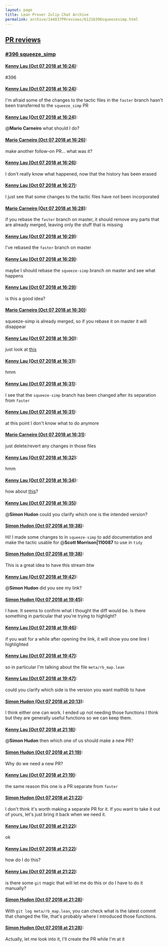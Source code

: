 ```yaml
---
layout: page
title: Lean Prover Zulip Chat Archive 
permalink: archive/144837PRreviews/61216396squeezesimp.html
---
```


## [PR reviews](index.html)
### [#396 squeeze_simp](61216396squeezesimp.html)

#### [Kenny Lau (Oct 07 2018 at 16:24)](https://leanprover.zulipchat.com/#narrow/stream/144837-PR%20reviews/topic/%23396%20squeeze_simp/near/135353930):
#396

#### [Kenny Lau (Oct 07 2018 at 16:24)](https://leanprover.zulipchat.com/#narrow/stream/144837-PR%20reviews/topic/%23396%20squeeze_simp/near/135353970):
I'm afraid some of the changes to the tactic files in the `faster` branch hasn't been transferred to the `squeeze_simp` PR

#### [Kenny Lau (Oct 07 2018 at 16:24)](https://leanprover.zulipchat.com/#narrow/stream/144837-PR%20reviews/topic/%23396%20squeeze_simp/near/135353972):
@**Mario Carneiro** what should I do?

#### [Mario Carneiro (Oct 07 2018 at 16:26)](https://leanprover.zulipchat.com/#narrow/stream/144837-PR%20reviews/topic/%23396%20squeeze_simp/near/135354026):
make another follow-on PR...  what was it?

#### [Kenny Lau (Oct 07 2018 at 16:26)](https://leanprover.zulipchat.com/#narrow/stream/144837-PR%20reviews/topic/%23396%20squeeze_simp/near/135354029):
I don't really know what happened, now that the history has been erased

#### [Kenny Lau (Oct 07 2018 at 16:27)](https://leanprover.zulipchat.com/#narrow/stream/144837-PR%20reviews/topic/%23396%20squeeze_simp/near/135354036):
I just see that some changes to the tactic files have not been incorporated

#### [Mario Carneiro (Oct 07 2018 at 16:28)](https://leanprover.zulipchat.com/#narrow/stream/144837-PR%20reviews/topic/%23396%20squeeze_simp/near/135354083):
if you rebase the `faster` branch on master, it should remove any parts that are already merged, leaving only the stuff that is missing

#### [Kenny Lau (Oct 07 2018 at 16:29)](https://leanprover.zulipchat.com/#narrow/stream/144837-PR%20reviews/topic/%23396%20squeeze_simp/near/135354089):
I've rebased the `faster` branch on master

#### [Kenny Lau (Oct 07 2018 at 16:29)](https://leanprover.zulipchat.com/#narrow/stream/144837-PR%20reviews/topic/%23396%20squeeze_simp/near/135354090):
maybe I should rebase the `squeeze-simp` branch on master and see what happens

#### [Kenny Lau (Oct 07 2018 at 16:29)](https://leanprover.zulipchat.com/#narrow/stream/144837-PR%20reviews/topic/%23396%20squeeze_simp/near/135354091):
is this a good idea?

#### [Mario Carneiro (Oct 07 2018 at 16:30)](https://leanprover.zulipchat.com/#narrow/stream/144837-PR%20reviews/topic/%23396%20squeeze_simp/near/135354137):
squeeze-simp is already merged, so if you rebase it on master it will disappear

#### [Kenny Lau (Oct 07 2018 at 16:30)](https://leanprover.zulipchat.com/#narrow/stream/144837-PR%20reviews/topic/%23396%20squeeze_simp/near/135354144):
just look at [this](https://github.com/leanprover/mathlib/compare/master...leanprover-community:faster#diff-a5e03974850487ddd92200ffaf57f9b2L18)

#### [Kenny Lau (Oct 07 2018 at 16:31)](https://leanprover.zulipchat.com/#narrow/stream/144837-PR%20reviews/topic/%23396%20squeeze_simp/near/135354152):
hmm

#### [Kenny Lau (Oct 07 2018 at 16:31)](https://leanprover.zulipchat.com/#narrow/stream/144837-PR%20reviews/topic/%23396%20squeeze_simp/near/135354153):
I see that the `squeeze-simp` branch has been changed after its separation from `faster`

#### [Kenny Lau (Oct 07 2018 at 16:31)](https://leanprover.zulipchat.com/#narrow/stream/144837-PR%20reviews/topic/%23396%20squeeze_simp/near/135354154):
at this point I don't know what to do anymore

#### [Mario Carneiro (Oct 07 2018 at 16:31)](https://leanprover.zulipchat.com/#narrow/stream/144837-PR%20reviews/topic/%23396%20squeeze_simp/near/135354156):
just delete/revert any changes in those files

#### [Kenny Lau (Oct 07 2018 at 16:32)](https://leanprover.zulipchat.com/#narrow/stream/144837-PR%20reviews/topic/%23396%20squeeze_simp/near/135354201):
hmm

#### [Kenny Lau (Oct 07 2018 at 16:34)](https://leanprover.zulipchat.com/#narrow/stream/144837-PR%20reviews/topic/%23396%20squeeze_simp/near/135354261):
how about [this](https://github.com/leanprover/mathlib/compare/master...leanprover-community:faster#diff-47cbe97193e277c9a413e62bc8afadffR15)?

#### [Kenny Lau (Oct 07 2018 at 16:35)](https://leanprover.zulipchat.com/#narrow/stream/144837-PR%20reviews/topic/%23396%20squeeze_simp/near/135354266):
@**Simon Hudon** could you clarify which one is the intended version?

#### [Simon Hudon (Oct 07 2018 at 19:38)](https://leanprover.zulipchat.com/#narrow/stream/144837-PR%20reviews/topic/%23396%20squeeze_simp/near/135360028):
Hi! I made some changes to in `squeeze-simp` to add documentation and make the tactic usable for @**Scott Morrison|110087** to use in `tidy`

#### [Simon Hudon (Oct 07 2018 at 19:38)](https://leanprover.zulipchat.com/#narrow/stream/144837-PR%20reviews/topic/%23396%20squeeze_simp/near/135360029):
This is a great idea to have this stream btw

#### [Kenny Lau (Oct 07 2018 at 19:42)](https://leanprover.zulipchat.com/#narrow/stream/144837-PR%20reviews/topic/%23396%20squeeze_simp/near/135360133):
@**Simon Hudon** did you see my link?

#### [Simon Hudon (Oct 07 2018 at 19:45)](https://leanprover.zulipchat.com/#narrow/stream/144837-PR%20reviews/topic/%23396%20squeeze_simp/near/135360194):
I have. It seems to confirm what I thought the diff would be. Is there something in particular that you're trying to highlight?

#### [Kenny Lau (Oct 07 2018 at 19:46)](https://leanprover.zulipchat.com/#narrow/stream/144837-PR%20reviews/topic/%23396%20squeeze_simp/near/135360241):
if you wait for a while after opening the link, it will show you one line I highlighted

#### [Kenny Lau (Oct 07 2018 at 19:47)](https://leanprover.zulipchat.com/#narrow/stream/144837-PR%20reviews/topic/%23396%20squeeze_simp/near/135360247):
so in particular I'm talking about the file `meta/rb_map.lean`

#### [Kenny Lau (Oct 07 2018 at 19:47)](https://leanprover.zulipchat.com/#narrow/stream/144837-PR%20reviews/topic/%23396%20squeeze_simp/near/135360248):
could you clarify which side is the version you want mathlib to have

#### [Simon Hudon (Oct 07 2018 at 20:13)](https://leanprover.zulipchat.com/#narrow/stream/144837-PR%20reviews/topic/%23396%20squeeze_simp/near/135360943):
I think either one can work. I ended up not needing those functions I think but they are generally useful functions so we can keep them.

#### [Kenny Lau (Oct 07 2018 at 21:18)](https://leanprover.zulipchat.com/#narrow/stream/144837-PR%20reviews/topic/%23396%20squeeze_simp/near/135362776):
@**Simon Hudon** then which one of us should make a new PR?

#### [Simon Hudon (Oct 07 2018 at 21:19)](https://leanprover.zulipchat.com/#narrow/stream/144837-PR%20reviews/topic/%23396%20squeeze_simp/near/135362782):
Why do we need a new PR?

#### [Kenny Lau (Oct 07 2018 at 21:19)](https://leanprover.zulipchat.com/#narrow/stream/144837-PR%20reviews/topic/%23396%20squeeze_simp/near/135362786):
the same reason this one is a PR separate from `faster`

#### [Simon Hudon (Oct 07 2018 at 21:22)](https://leanprover.zulipchat.com/#narrow/stream/144837-PR%20reviews/topic/%23396%20squeeze_simp/near/135362891):
I don't think it's worth making a separate PR for it. If you want to take it out of yours, let's just bring it back when we need it.

#### [Kenny Lau (Oct 07 2018 at 21:22)](https://leanprover.zulipchat.com/#narrow/stream/144837-PR%20reviews/topic/%23396%20squeeze_simp/near/135362894):
ok

#### [Kenny Lau (Oct 07 2018 at 21:22)](https://leanprover.zulipchat.com/#narrow/stream/144837-PR%20reviews/topic/%23396%20squeeze_simp/near/135362895):
how do I do this?

#### [Kenny Lau (Oct 07 2018 at 21:22)](https://leanprover.zulipchat.com/#narrow/stream/144837-PR%20reviews/topic/%23396%20squeeze_simp/near/135362900):
is there some `git` magic that will let me do this or do I have to do it manually?

#### [Simon Hudon (Oct 07 2018 at 21:28)](https://leanprover.zulipchat.com/#narrow/stream/144837-PR%20reviews/topic/%23396%20squeeze_simp/near/135363076):
With `git log meta/rb_map.lean`, you can check what is the latest commit that changed the file, that's probably where I introduced those functions.

#### [Simon Hudon (Oct 07 2018 at 21:28)](https://leanprover.zulipchat.com/#narrow/stream/144837-PR%20reviews/topic/%23396%20squeeze_simp/near/135363086):
Actually, let me look into it, I'll create the PR while I'm at it

